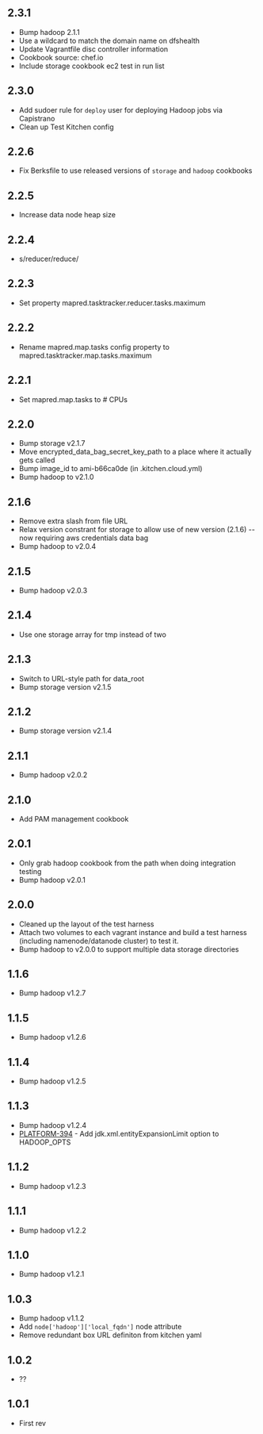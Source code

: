 ## 2.3.1

* Bump hadoop 2.1.1
* Use a wildcard to match the domain name on dfshealth
* Update Vagrantfile disc controller information
* Cookbook source: chef.io
* Include storage cookbook ec2 test in run list

## 2.3.0

* Add sudoer rule for `deploy` user for deploying Hadoop jobs via Capistrano
* Clean up Test Kitchen config

## 2.2.6

* Fix Berksfile to use released versions of `storage` and `hadoop` cookbooks

## 2.2.5

* Increase data node heap size

## 2.2.4

* s/reducer/reduce/

## 2.2.3

* Set property mapred.tasktracker.reducer.tasks.maximum

## 2.2.2

* Rename mapred.map.tasks config property to mapred.tasktracker.map.tasks.maximum

## 2.2.1

* Set mapred.map.tasks to # CPUs

## 2.2.0

* Bump storage v2.1.7
* Move encrypted_data_bag_secret_key_path to a place where it actually gets called
* Bump image_id to ami-b66ca0de (in .kitchen.cloud.yml)
* Bump hadoop to v2.1.0

## 2.1.6

* Remove extra slash from file URL
* Relax version constrant for storage to allow use of new version (2.1.6) -- now requiring aws credentials data bag
* Bump hadoop to v2.0.4

## 2.1.5

* Bump hadoop v2.0.3

## 2.1.4

* Use one storage array for tmp instead of two

## 2.1.3

* Switch to URL-style path for data_root
* Bump storage version v2.1.5

## 2.1.2

* Bump storage version v2.1.4

## 2.1.1

* Bump hadoop v2.0.2

## 2.1.0

* Add PAM management cookbook

## 2.0.1

* Only grab hadoop cookbook from the path when doing integration testing
* Bump hadoop v2.0.1

## 2.0.0

* Cleaned up the layout of the test harness
* Attach two volumes to each vagrant instance and build a test harness (including namenode/datanode cluster) to test it.
* Bump hadoop to v2.0.0 to support multiple data storage directories

## 1.1.6

* Bump hadoop v1.2.7

## 1.1.5

* Bump hadoop v1.2.6

## 1.1.4

* Bump hadoop v1.2.5

## 1.1.3

* Bump hadoop v1.2.4
* [PLATFORM-394](https://evertroops.atlassian.net/browse/PLATFORM-394) - Add jdk.xml.entityExpansionLimit option to HADOOP_OPTS

## 1.1.2

* Bump hadoop v1.2.3

## 1.1.1

* Bump hadoop v1.2.2

## 1.1.0

* Bump hadoop v1.2.1

## 1.0.3

* Bump hadoop v1.1.2
* Add `node['hadoop']['local_fqdn']` node attribute
* Remove redundant box URL definiton from kitchen yaml

## 1.0.2

* ??

## 1.0.1

* First rev
